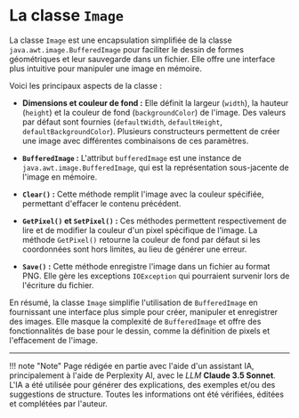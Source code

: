 # La classe `Image`

La classe `Image` est une encapsulation simplifiée de la classe `java.awt.image.BufferedImage` pour faciliter le dessin
de formes géométriques et leur sauvegarde dans un fichier. Elle offre une interface plus intuitive pour manipuler une
image en mémoire.

Voici les principaux aspects de la classe :

* **Dimensions et couleur de fond :** Elle définit la largeur (`width`), la hauteur (`height`) et la couleur de fond
  (`backgroundColor`) de l'image. Des valeurs par défaut sont fournies (`defaultWidth`, `defaultHeight`,
  `defaultBackgroundColor`). Plusieurs constructeurs permettent de créer une image avec différentes combinaisons de ces
  paramètres.

* **`BufferedImage` :** L'attribut `bufferedImage` est une instance de `java.awt.image.BufferedImage`, qui est la
  représentation sous-jacente de l'image en mémoire.

* **`Clear()` :** Cette méthode remplit l'image avec la couleur spécifiée, permettant d'effacer le contenu précédent.

* **`GetPixel()` et `SetPixel()` :** Ces méthodes permettent respectivement de lire et de modifier la couleur d'un pixel
  spécifique de l'image. La méthode `GetPixel()` retourne la couleur de fond par défaut si les coordonnées sont hors
  limites, au lieu de générer une erreur.

* **`Save()` :** Cette méthode enregistre l'image dans un fichier au format PNG. Elle gère les exceptions `IOException`
  qui pourraient survenir lors de l'écriture du fichier.

En résumé, la classe `Image` simplifie l'utilisation de `BufferedImage` en fournissant une interface plus simple pour
créer, manipuler et enregistrer des images. Elle masque la complexité de `BufferedImage` et offre des fonctionnalités de
base pour le dessin, comme la définition de pixels et l'effacement de l'image.



-------

!!! note "Note"
    Page rédigée en partie avec l'aide d'un assistant IA, principalement à l'aide de Perplexity AI, avec le *LLM* 
    **Claude 3.5 Sonnet**. L'IA a été utilisée pour générer des explications, des exemples et/ou des suggestions de 
    structure. Toutes les informations ont été vérifiées, éditées et complétées par l'auteur.